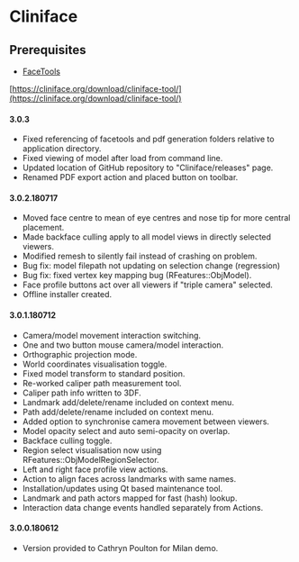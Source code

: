 # Cliniface

## Prerequisites
- [FaceTools](../../../FaceTools)


[https://cliniface.org/download/cliniface-tool/](https://cliniface.org/download/cliniface-tool/)

#### 3.0.3
- Fixed referencing of facetools and pdf generation folders relative to application directory.
- Fixed viewing of model after load from command line.
- Updated location of GitHub repository to "Cliniface/releases" page.
- Renamed PDF export action and placed button on toolbar.

#### 3.0.2.180717
- Moved face centre to mean of eye centres and nose tip for more central placement.
- Made backface culling apply to all model views in directly selected viewers.
- Modified remesh to silently fail instead of crashing on problem.
- Bug fix: model filepath not updating on selection change (regression)
- Bug fix: fixed vertex key mapping bug (RFeatures::ObjModel).
- Face profile buttons act over all viewers if "triple camera" selected.
- Offline installer created.

#### 3.0.1.180712
- Camera/model movement interaction switching.
- One and two button mouse camera/model interaction.
- Orthographic projection mode.
- World coordinates visualisation toggle.
- Fixed model transform to standard position.
- Re-worked caliper path measurement tool.
- Caliper path info written to 3DF.
- Landmark add/delete/rename included on context menu.
- Path add/delete/rename included on context menu.
- Added option to synchronise camera movement between viewers.
- Model opacity select and auto semi-opacity on overlap.
- Backface culling toggle.
- Region select visualisation now using RFeatures::ObjModelRegionSelector.
- Left and right face profile view actions.
- Action to align faces across landmarks with same names.
- Installation/updates using Qt based maintenance tool.
- Landmark and path actors mapped for fast (hash) lookup.
- Interaction data change events handled separately from Actions.

#### 3.0.0.180612
- Version provided to Cathryn Poulton for Milan demo.
